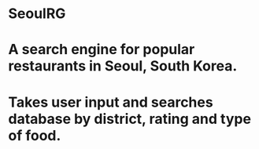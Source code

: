# SeoulRG
# A search engine for popular restaurants in Seoul, South Korea.
# Takes user input and searches database by district, rating and type of food.
